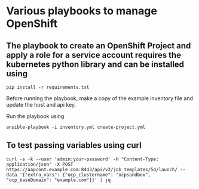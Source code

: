 # Various playbooks to manage OpenShift

## The playbook to create an OpenShift Project and apply a role for a service account requires the kubernetes python library and can be installed using

    pip install -r requirements.txt

Before running the playbook, make a copy of the example inventory file and update the host and api key.

Run the playbook using

    ansible-playbook -i inventory.yml create-project.yml

## To test passing variables using curl

    curl -s -k --user 'admin:your-password' -H "Content-Type: application/json" -X POST https://aapcont.example.com:8443/api/v2/job_templates/54/launch/ --data '{"extra_vars": {"ocp_clustername": "ocpsandbox", "ocp_baseDomain": "example.com"}}' | jq
